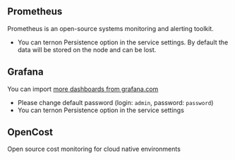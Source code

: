 ## Prometheus

Prometheus is an open-source systems monitoring and alerting toolkit.
- You can ternon Persistence option in the service settings. By default the data will be stored on the node and can be lost.

## Grafana

You can import [more dashboards from grafana.com](https://grafana.com/grafana/dashboards/?dataSource=prometheus) 

- Please change default password (login: `admin`, password: `password`)
- You can ternon Persistence option in the service settings

## OpenCost

Open source cost monitoring for cloud native environments
